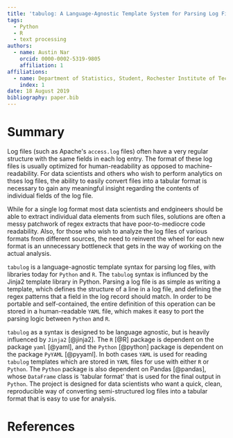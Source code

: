 ```yaml
---
title: 'tabulog: A Language-Agnostic Template System for Parsing Log Files'
tags:
  - Python
  - R
  - text processing
authors:
  - name: Austin Nar
    orcid: 0000-0002-5319-9805
    affiliation: 1
affiliations:
  - name: Department of Statistics, Student, Rochester Institute of Technology
    index: 1
date: 18 August 2019
bibliography: paper.bib
---
```



# Summary

Log files (such as Apache's ``access.log`` files) often have a very regular 
structure with the same fields in each log entry. The format of these log
files is usually optimized for human-readability as opposed to machine-readability.
For data scientists and others who wish to perform analytics on thses log files,
the ability to easily convert files into a tabular format is necessary to gain any 
meaningful insight regarding the contents of individual fields of the log file.

While for a single log format most data scientists and endgineers should be able
to extract individual data elements from such files, solutions are often a messy
patchwork of regex extracts that have poor-to-mediocre code readability. Also, for
those who wish to analyze the log files of various formats from different
sources, the need to reinvent the wheel for each new format is an unnecessary
bottleneck that gets in the way of working on the actual analysis.

``tabulog`` is a language-agnostic template syntax for parsing log files, with
libraries today for ``Python`` and ``R``. The ``tabulog`` syntax is influnced by 
the Jinja2 template library in Python. Parsing a log file is as simple as 
writing a template, which defines the structure of a line in a log file, and 
defining the regex patterns that a field in the log record should match. In order 
to be portable and self-contained, the entire definition of this operation can
be stored in a human-readable ``YAML`` file, which makes it easy to port the parsing
logic between ``Python`` and ``R``. 

``tabulog`` as a syntax is designed to be language agnostic, but is heavily 
influenced by ``Jinja2`` [@jinja2]. The ``R`` [@R] package is dependent on the
package ``yaml`` [@yaml], and the ``Python`` [@python] package is dependent on
the package ``PyYAML`` [@pyyaml]. In both cases ``YAML`` is used for reading 
``tabulog`` templates which are stored in ``YAML`` files for use with either
``R`` or ``Python``. The ``Python`` package is also dependent on Pandas [@pandas],
whose ``DataFrame`` class is 'tabular format' that is used for the final output
in ``Python``. The project is designed for data scientists who want
a quick, clean, reproducible way of converting semi-structured log files into
a tabular format that is easy to use for analysis.


# References

